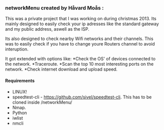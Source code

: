 ### networkMenu created by Håvard Moås  :
This was a private project that I was working on during christmas 2013. 
Its mainly designed to easily check your ip adresses like the standard gateway and my public address, aswell as the ISP.

Its also designed to check nearby Wifi networks and their channels. This was to easily check if you have to change youre Routers channel to avoid interuption.

It got extended with options like: 
*Check the OS' of devices connected to the network.
*Traceroute.
*Scan the top 10 most interesting ports on the network.
*Check internet download and upload speed.

#### Requirements
* LINUX!
* speedtest-cli - https://github.com/sivel/speedtest-cli. This has to be cloned inside /networkMenu/
* Nmap.
* Python
* iwlist
* nmcli
